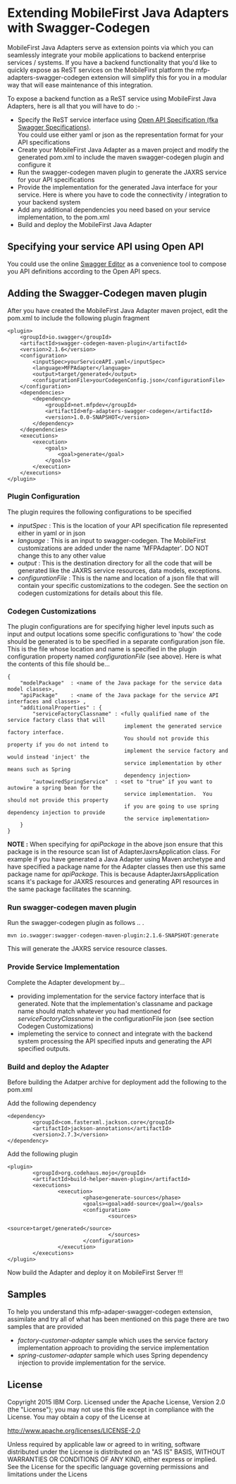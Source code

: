 # Extending MobileFirst Java Adapters with Swagger-Codegen
MobileFirst Java Adapters serve as extension points via which you can seamlessly integrate your mobile applications to backend enterprise services / systems. 
If you have a backend functionality that you'd like to quickly expose as ReST services on the MobileFirst platform the mfp-adapters-swagger-codegen extension
will simplify this for you in a modular way that will ease maintenance of this integration.

To expose a backend function as a ReST service using MobileFirst Java Adapters, here is all that you will have to do :- 
* Specify the ReST service interface using [Open API Specification (fka Swagger Specifications)](https://github.com/OAI/OpenAPI-Specification).  
  You could use either yaml or json as the representation format for your API specifications
* Create your MobileFirst Java Adapter as a maven project and modify the generated pom.xml to include the maven swagger-codegen plugin and configure it
* Run the swagger-codegen maven plugin to generate the JAXRS service for your API specifications
* Provide the implementation for the generated Java interface for your service.  Here is where you have to code the connectivity / integration to your 
  backend system
* Add any additional dependencies you need based on your service implementation, to the pom.xml 
* Build and deploy the MobileFirst Java Adapter

 
## Specifying your service API using Open API
You could use the online [Swagger Editor](editor.swagger.io) as a convenience tool to compose you API definitions according to the Open API specs.  

## Adding the Swagger-Codegen maven plugin
After you have created the MobileFirst Java Adapter maven project, edit the pom.xml to include the following plugin fragment
```
<plugin>
    <groupId>io.swagger</groupId>
    <artifactId>swagger-codegen-maven-plugin</artifactId>
    <version>2.1.6</version>
    <configuration>
        <inputSpec>yourServiceAPI.yaml</inputSpec> 
        <language>MFPAdapter</language>
        <output>target/generated</output>
        <configurationFile>yourCodegenConfig.json</configurationFile>
    </configuration>
    <dependencies>
        <dependency>
        	<groupId>net.mfpdev</groupId>
        	<artifactId>mfp-adapters-swagger-codegen</artifactId>
        	<version>1.0.0-SNAPSHOT</version>
    	</dependency>
    </dependencies>
    <executions>
        <execution>
            <goals>
                <goal>generate</goal>
            </goals>
        </execution>
    </executions>
</plugin>
```
 
### Plugin Configuration
The plugin requires the following configurations to be specified

* _inputSpec_ : This is the location of your API specification file represented either in yaml or in json 
* _language_  : This is an input to swagger-codegen.  The MobileFirst customizations are added under the name 'MFPAdapter'. 
				DO NOT change this to any other                		value
* _output_ : This is the destination directory for all the code that will be generated like the JAXRS service resources, data models, exceptions. 
* _configurationFile_ : This is the name and location of a json file that will contain your specific customizations to the codegen.  See the section on 
codegen customizations for details about this file.           

### Codegen Customizations
The plugin configurations are for specifying higher level inputs such as input and output locations some specific configurations to 'how' the code should
be generated is to be specified in a separate configuration json file.  This is the file whose location and name is specified in the plugin configuration
property named _configurationFile_ (see above).   Here is what the contents of this file should be... 

```
{
	"modelPackage" 	: <name of the Java package for the service data model classes>,
	"apiPackage" 	: <name of the Java package for the service API interfaces and classes> ,
	"additionalProperties" : {
		"serviceFactoryClassname" : <fully qualified name of the service factory class that will 
		                             implement the generated service factory interface.  
		                             You should not provide this property if you do not intend to 
		                             implement the service factory and would instead 'inject' the 
		                             service implementation by other means such as Spring 
		                             dependency injection>
		"autowiredSpringService"  : <set to "true" if you want to autowire a spring bean for the 
		                             service implementation.  You should not provide this property
		                             if you are going to use spring dependency injection to provide 
		                             the service implementation> 
	}
}
```

**NOTE :** When specifying for _apiPackage_ in the above json ensure that this package is in the resource scan list of AdapterJaxrsApplication class.  For 
example if you have generated a Java Adapter using Maven archetype and have specified a package name for the Adapter classes then use this same package 
name for  _apiPackage_.  This is because AdapterJaxrsApplication scans it's package for JAXRS resources and generating API resources in the same package
facilitates the scanning. 

### Run swagger-codegen maven plugin
Run the swagger-codegen plugin as follows .. .
```
mvn io.swagger:swagger-codegen-maven-plugin:2.1.6-SNAPSHOT:generate
```
This will generate the JAXRS service resource classes.  

### Provide Service Implementation
Complete the Adapter development by... 
* providing implementation for the service factory interface that is generated.  Note that the implementation's classname and package name should match 
whatever you had mentioned for _serviceFactoryClassname_ in the configurationFile json (see section Codegen Customizations)
* implemeting the service to connect and integrate with the backend system processing the API specified inputs and generating the API specified outputs.

### Build and deploy the Adapter
Before building the Adatper archive for deployment add the following to the pom.xml

Add the following dependency
```
<dependency>
        <groupId>com.fasterxml.jackson.core</groupId>
        <artifactId>jackson-annotations</artifactId>
        <version>2.7.3</version>
</dependency>
```

Add the following plugin
```
<plugin>
        <groupId>org.codehaus.mojo</groupId>
        <artifactId>build-helper-maven-plugin</artifactId>
        <executions>
                <execution>
                        <phase>generate-sources</phase>
                        <goals><goal>add-source</goal></goals>
                        <configuration>
                                <sources>
                                        <source>target/generated</source>
                                </sources>
                        </configuration>
                </execution>
        </executions>
</plugin>
```
Now build the Adapter and deploy it on MobileFirst Server !!!

## Samples
To help you understand this mfp-adaper-swagger-codegen extension, assimilate and try all of what has been mentioned on this page there are two samples
that are provided
* _factory-customer-adapter_ sample which uses the service factory implementation approach to providing the service implementation
* _spring-customer-adapter_ sample which uses Spring dependency injection to provide implementation for the service.

## License 
Copyright 2015 IBM Corp.
Licensed under the Apache License, Version 2.0 (the "License"); you may not use this file except in compliance with the License. You may obtain a copy of the License at

http://www.apache.org/licenses/LICENSE-2.0

Unless required by applicable law or agreed to in writing, software distributed under the License is distributed on an "AS IS" BASIS, WITHOUT WARRANTIES OR CONDITIONS OF ANY KIND, either express or implied. See the License for the specific language governing permissions and limitations under the Licens

